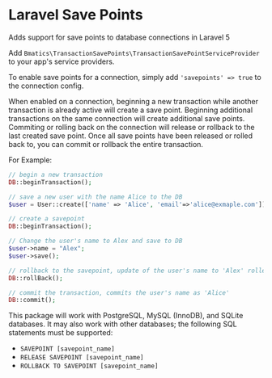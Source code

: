 # Laravel Save Points
Adds support for save points to database connections in Laravel 5

Add `Bmatics\TransactionSavePoints\TransactionSavePointServiceProvider` to your app's service providers.

To enable save points for a connection, simply add `'savepoints' => true` to the connection config.

When enabled on a connection, beginning a new transaction while another transaction is already active will create a save point.  Beginning additional transactions on the same connection will create additional save points.  Commiting or rolling back on the connection will release or rollback to the last created save point. Once all save points have been released or rolled back to, you can commit or rollback the entire transaction.

For Example:
```php
// begin a new transaction
DB::beginTransaction();

// save a new user with the name Alice to the DB
$user = User::create(['name' => 'Alice', 'email'=>'alice@exmaple.com']);

// create a savepoint
DB::beginTransaction(); 

// Change the user's name to Alex and save to DB
$user->name = "Alex";
$user->save();

// rollback to the savepoint, update of the user's name to 'Alex' rolled back
DB::rollBack();

// commit the transaction, commits the user's name as 'Alice'
DB::commit();
``` 

This package will work with PostgreSQL, MySQL (InnoDB), and SQLite databases.  It may also work with other databases; the following SQL statements must be supported:
- `SAVEPOINT [savepoint_name]`
- `RELEASE SAVEPOINT [savepoint_name]`
- `ROLLBACK TO SAVEPOINT [savepoint_name]`
